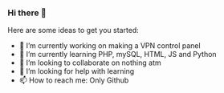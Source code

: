 ### Hi there 👋

<!--
**Animarlly/Animarlly** is a ✨ _special_ ✨ repository because its `README.md` (this file) appears on your GitHub profile.
-->

Here are some ideas to get you started:


- 🔭 I’m currently working on making a VPN control panel
- 🌱 I’m currently learning PHP, mySQL, HTML, JS and Python
- 👯 I’m looking to collaborate on nothing atm
- 🤔 I’m looking for help with learning
- 📫 How to reach me: Only Github
<!--
- 😄 Pronouns: he/him
- ⚡ Fun fact: ...
-->
